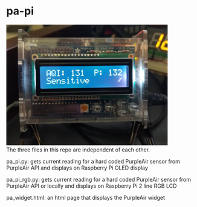 # pa-pi
![PA Pi](./images/20200912_121631_small.png)  
The three files in this repo are independent of each other.  
  
pa_pi.py: gets current reading for a hard coded PurpleAir sensor from PurpleAir API and displays on Raspberry Pi OLED display  
  
pa_pi_rgb.py: gets current reading for a hard coded PurpleAir sensor from PurpleAir API or locally and displays on Raspberry Pi 2 line RGB LCD    
  
pa_widget.html: an html page that displays the PurpleAir widget  